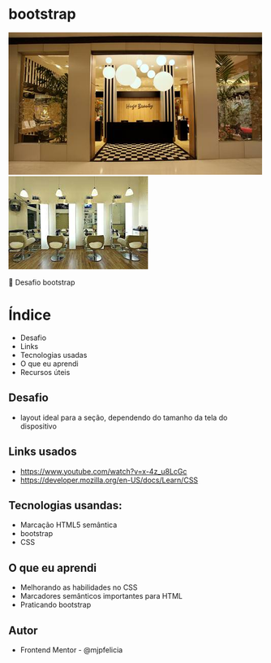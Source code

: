 #  bootstrap

![Design preview for the Social proof section coding challenge](./img/imagecarosel1.jpg)
![Design preview for the Social proof section coding challenge](./img/imagecarosel1.jpeg)


 👋 Desafio  bootstrap


# Índice

- Desafio
- Links
- Tecnologias usadas
- O que eu aprendi
- Recursos úteis

## Desafio
- layout ideal para a seção, dependendo do tamanho da tela do dispositivo

## Links usados
- https://www.youtube.com/watch?v=x-4z_u8LcGc
- https://developer.mozilla.org/en-US/docs/Learn/CSS
  
## Tecnologias usandas:
- Marcação HTML5 semântica
- bootstrap
- CSS 

## O que eu aprendi
- Melhorando as habilidades no CSS
- Marcadores semânticos importantes para HTML
- Praticando bootstrap


## Autor
- Frontend Mentor - @mjpfelicia


